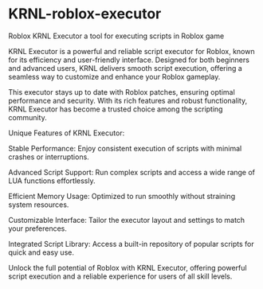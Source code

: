 # KRNL-roblox-executor
Roblox KRNL Executor a tool for executing scripts in Roblox game


KRNL Executor is a powerful and reliable script executor for Roblox, known for its efficiency and user-friendly interface. Designed for both beginners and advanced users, KRNL delivers smooth script execution, offering a seamless way to customize and enhance your Roblox gameplay.

This executor stays up to date with Roblox patches, ensuring optimal performance and security. With its rich features and robust functionality, KRNL Executor has become a trusted choice among the scripting community.

Unique Features of KRNL Executor:

Stable Performance: Enjoy consistent execution of scripts with minimal crashes or interruptions.

Advanced Script Support: Run complex scripts and access a wide range of LUA functions effortlessly.

Efficient Memory Usage: Optimized to run smoothly without straining system resources.

Customizable Interface: Tailor the executor layout and settings to match your preferences.

Integrated Script Library: Access a built-in repository of popular scripts for quick and easy use.

Unlock the full potential of Roblox with KRNL Executor, offering powerful script execution and a reliable experience for users of all skill levels.
